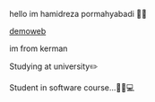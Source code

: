 hello im hamidreza pormahyabadi 🙋‍♂️

[demoweb](https://hamidpormahyabadi.vercel.app/)

im from kerman

Studying at university✏️

Student in software course...👨‍💻💻

<!---
hemloblack/hemloblack is a ✨ special ✨ repository because its `README.md` (this file) appears on your GitHub profile.
You can click the Preview link to take a look at your changes.
--->
